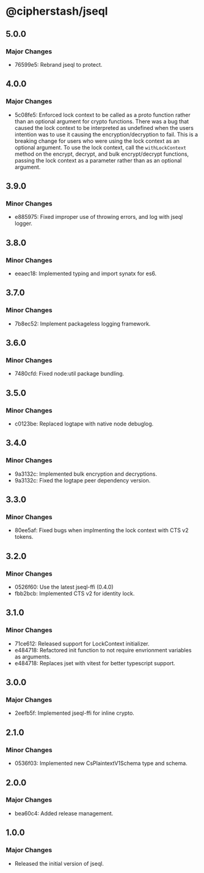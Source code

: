 # @cipherstash/jseql

## 5.0.0

### Major Changes

- 76599e5: Rebrand jseql to protect.

## 4.0.0

### Major Changes

- 5c08fe5: Enforced lock context to be called as a proto function rather than an optional argument for crypto functions.
  There was a bug that caused the lock context to be interpreted as undefined when the users intention was to use it causing the encryption/decryption to fail.
  This is a breaking change for users who were using the lock context as an optional argument.
  To use the lock context, call the `withLockContext` method on the encrypt, decrypt, and bulk encrypt/decrypt functions, passing the lock context as a parameter rather than as an optional argument.

## 3.9.0

### Minor Changes

- e885975: Fixed improper use of throwing errors, and log with jseql logger.

## 3.8.0

### Minor Changes

- eeaec18: Implemented typing and import synatx for es6.

## 3.7.0

### Minor Changes

- 7b8ec52: Implement packageless logging framework.

## 3.6.0

### Minor Changes

- 7480cfd: Fixed node:util package bundling.

## 3.5.0

### Minor Changes

- c0123be: Replaced logtape with native node debuglog.

## 3.4.0

### Minor Changes

- 9a3132c: Implemented bulk encryption and decryptions.
- 9a3132c: Fixed the logtape peer dependency version.

## 3.3.0

### Minor Changes

- 80ee5af: Fixed bugs when implmenting the lock context with CTS v2 tokens.

## 3.2.0

### Minor Changes

- 0526f60: Use the latest jseql-ffi (0.4.0)
- fbb2bcb: Implemented CTS v2 for identity lock.

## 3.1.0

### Minor Changes

- 71ce612: Released support for LockContext initializer.
- e484718: Refactored init function to not require envrionment variables as arguments.
- e484718: Replaces jset with vitest for better typescript support.

## 3.0.0

### Major Changes

- 2eefb5f: Implemented jseql-ffi for inline crypto.

## 2.1.0

### Minor Changes

- 0536f03: Implemented new CsPlaintextV1Schema type and schema.

## 2.0.0

### Major Changes

- bea60c4: Added release management.

## 1.0.0

### Major Changes

- Released the initial version of jseql.
